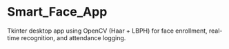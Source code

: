 # Smart_Face_App
Tkinter desktop app using OpenCV (Haar + LBPH) for face enrollment, real-time recognition, and attendance logging.
